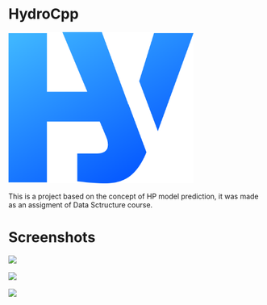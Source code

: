 # HydroCpp

<img src="/public/HydroLogo.png" alt="logo" style="max-height:300px"/>

This is a project based on the concept of HP model prediction, it was made as an assigment of Data Sctructure course.

# Screenshots

![](https://i.imgur.com/lu7EMmd.png)

![](https://i.imgur.com/ZBiiDdA.png)

![](https://i.imgur.com/PG9f12f.png)

